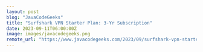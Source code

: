 ```yaml
---
layout: post
blog: "JavaCodeGeeks"
title: "Surfshark VPN Starter Plan: 3-Yr Subscription"
date: 2023-09-11T06:00:00Z
image: images/javacodegeeks.png
remote_url: "https://www.javacodegeeks.com/2023/09/surfshark-vpn-starter-plan-3-yr-subscription.html"
---
```

